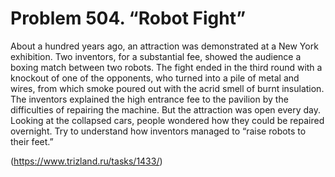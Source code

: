 # Problem 504. “Robot Fight”

About a hundred years ago, an attraction was demonstrated at a New York exhibition. Two inventors, for a substantial fee, showed the audience a boxing match between two robots. The fight ended in the third round with a knockout of one of the opponents, who turned into a pile of metal and wires, from which smoke poured out with the acrid smell of burnt insulation. The inventors explained the high entrance fee to the pavilion by the difficulties of repairing the machine. But the attraction was open every day. Looking at the collapsed cars, people wondered how they could be repaired overnight. Try to understand how inventors managed to “raise robots to their feet.”

(https://www.trizland.ru/tasks/1433/)